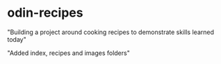 # odin-recipes
"Building a project around cooking recipes to demonstrate skills learned today"
<p>"Added index, recipes and images folders"</p>
